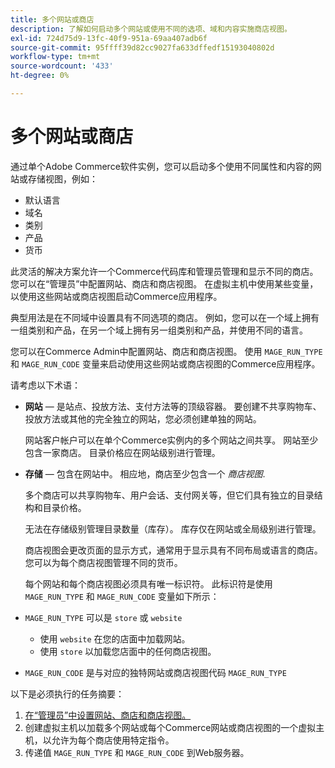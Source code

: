 ```yaml
---
title: 多个网站或商店
description: 了解如何启动多个网站或使用不同的选项、域和内容实施商店视图。
exl-id: 724d75d9-13fc-40f9-951a-69aa407adb6f
source-git-commit: 95ffff39d82cc9027fa633dffedf15193040802d
workflow-type: tm+mt
source-wordcount: '433'
ht-degree: 0%

---
```


# 多个网站或商店

通过单个Adobe Commerce软件实例，您可以启动多个使用不同属性和内容的网站或存储视图，例如：

- 默认语言
- 域名
- 类别
- 产品
- 货币

此灵活的解决方案允许一个Commerce代码库和管理员管理和显示不同的商店。 您可以在“管理员”中配置网站、商店和商店视图。 在虚拟主机中使用某些变量，以使用这些网站或商店视图启动Commerce应用程序。

典型用法是在不同域中设置具有不同选项的商店。 例如，您可以在一个域上拥有一组类别和产品，在另一个域上拥有另一组类别和产品，并使用不同的语言。

您可以在Commerce Admin中配置网站、商店和商店视图。 使用 `MAGE_RUN_TYPE` 和 `MAGE_RUN_CODE` 变量来启动使用这些网站或商店视图的Commerce应用程序。

请考虑以下术语：

- **网站** — 是站点、投放方法、支付方法等的顶级容器。 要创建不共享购物车、投放方法或其他的完全独立的网站，您必须创建单独的网站。

   网站客户帐户可以在单个Commerce实例内的多个网站之间共享。 网站至少包含一家商店。 目录价格应在网站级别进行管理。

- **存储** — 包含在网站中。 相应地，商店至少包含一个 *商店视图*.

   多个商店可以共享购物车、用户会话、支付网关等，但它们具有独立的目录结构和目录价格。

   无法在存储级别管理目录数量（库存）。 库存仅在网站或全局级别进行管理。

   商店视图会更改页面的显示方式，通常用于显示具有不同布局或语言的商店。 您可以为每个商店视图管理不同的货币。

   每个网站和每个商店视图必须具有唯一标识符。 此标识符是使用 `MAGE_RUN_TYPE` 和 `MAGE_RUN_CODE` 变量如下所示：

- `MAGE_RUN_TYPE` 可以是 `store` 或 `website`

   - 使用 `website` 在您的店面中加载网站。
   - 使用 `store` 以加载您店面中的任何商店视图。

- `MAGE_RUN_CODE` 是与对应的独特网站或商店视图代码 `MAGE_RUN_TYPE`

以下是必须执行的任务摘要：

1. [在“管理员”中设置网站、商店和商店视图。](ms-admin.md)
1. 创建虚拟主机以加载多个网站或每个Commerce网站或商店视图的一个虚拟主机，以允许为每个商店使用特定指令。
1. 传递值 `MAGE_RUN_TYPE` 和 `MAGE_RUN_CODE` 到Web服务器。
